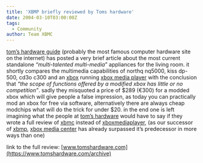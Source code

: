 ```yaml
---
title: 'XBMP briefly reviewed by Toms hardware'
date: 2004-03-10T03:00:00Z
tags:
  - Community
author: Team XBMC
---
```

[tom’s hardware guide](https://www.tomshardware.com/) (probably the most famous computer hardware site on the internet) has posted a very brief article about the most current standalone *“multi-talented multi-media”* appliances for the living room. it shortly compares the multimedia capabilities of northq nq5000, kiss dp-500, cd3o c300 and an [xbox](https://www.xbox.com/) running [xbox media player](http://www.xboxmediaplayer.com) with the conclusion that *“the scope of functions offered by a modified xbox has little or no competition”*. sadly they misquoted a price of $289 (€300) for a modded xbox which will give people a false impression, as today you can practically mod an xbox for free via software, alternatively there are always cheap modchips what will do the trick for under $20. in the end one is left imagining what the people at [tom’s hardware](https://www.tomshardware.com/) would have to say if they wrote a full review of [xbmc](http://www.xboxmediacenter.com) instead of [xboxmediaplayer](http://www.xboxmediaplayer.com), (as our successor of [xbmp](http://www.xboxmediaplayer.com), [xbox media center](http://www.xboxmediacenter.com) has already surpassed it’s predecessor in more ways than one)

 link to the full review: [www.tomshardware.com](https://www.tomshardware.com/archive)

 